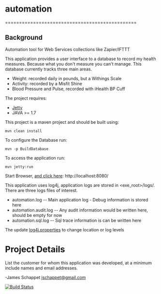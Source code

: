 # automation
===============================================

## Background
Automation tool for Web Services collections like Zapier/IFTTT


This application provides a user interface to a database to record my health measures.  Because what you don't measure you can't manage.  This database currently tracks three main areas.

- Weight: recorded daily in pounds, but a Withings Scale
- Activity: recorded by a Misfit Shine
- Blood Pressure and Pulse, recorded with iHealth BP Cuff 

The project requires:
 - [Jetty](http://eclispe.org/jetty)
 - JAVA >= 1.7 

This project is a maven project and should be built using:

    mvn clean install
    
To configure the Database run:

    mvn -p BuildDatabase    

To access the application run:

    mvn jetty:run

   Start Browser, [and click here](http://localhost:8080/): http://localhost:8080/



This application uses log4j, application logs are stored in <exe_root>/logs/.  There are three logs files of interest.

 - automation.log -- Main application log - Debug information is stored here
 - automation.audit.log -- Any audit information would be written here, should be empty for now
 - automation.sql.log -- Sql trace information is can be written here
 
The update [log4j.properties](src/main/resources/log4j.properties) to change location or log levels


# Project Details
List the customer for whom this application was developed, at a minimum include names and email addresses.

-James Schappet <jschappet@gmail.com>




[![Build Status](https://travis-ci.org/jschappet/automation.svg?branch=master)](https://travis-ci.org/jschappet/automation/)
